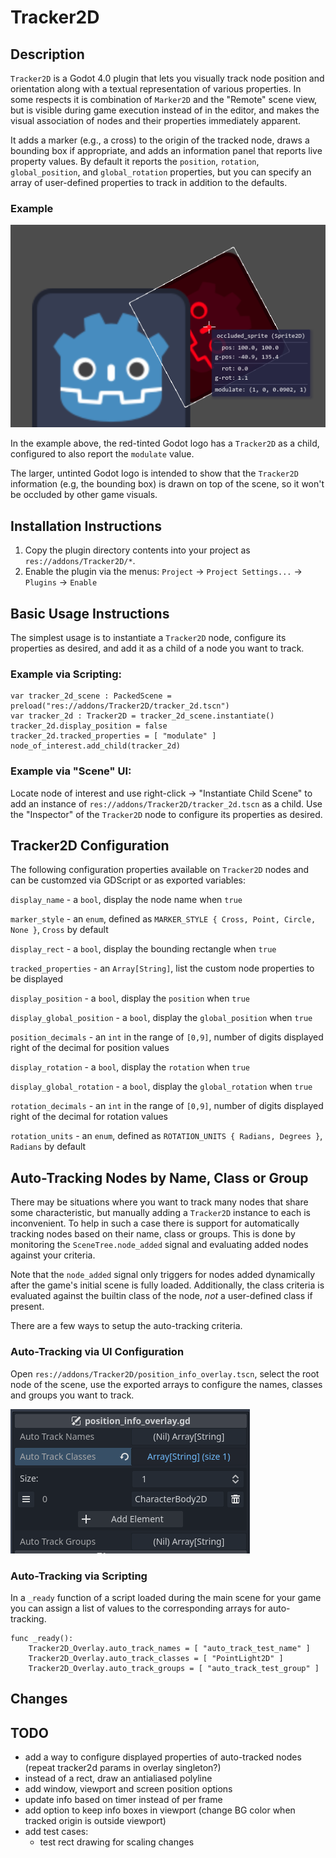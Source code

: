 # Tracker2D

## Description

`Tracker2D` is a Godot 4.0 plugin that lets you visually track node position and orientation along
with a textual representation of various properties. In some respects it is combination of
`Marker2D` and the "Remote" scene view, but is visible during game execution instead of in the
editor, and makes the visual association of nodes and their properties immediately apparent.

It adds a marker (e.g., a cross) to the origin of the tracked node, draws a bounding box if
appropriate, and adds an information panel that reports live property values. By default it
reports the `position`, `rotation`, `global_position`, and `global_rotation` properties,
but you can specify an array of user-defined properties to track in addition to the defaults.

### Example

![Example](example.png "Example")

In the example above, the red-tinted Godot logo has a `Tracker2D` as a child, configured to also
report the `modulate` value.

The larger, untinted Godot logo is intended to show that the `Tracker2D` information (e.g, the
bounding box) is drawn on top of the scene, so it won't be occluded by other game visuals.

## Installation Instructions

1. Copy the plugin directory contents into your project as `res://addons/Tracker2D/*`.
2. Enable the plugin via the menus: `Project` -> `Project Settings...` -> `Plugins` -> `Enable`

## Basic Usage Instructions

The simplest usage is to instantiate a `Tracker2D` node, configure its properties as desired, and
add it as a child of a node you want to track.

### Example via Scripting:

```gdscript
var tracker_2d_scene : PackedScene = preload("res://addons/Tracker2D/tracker_2d.tscn")
var tracker_2d : Tracker2D = tracker_2d_scene.instantiate()
tracker_2d.display_position = false
tracker_2d.tracked_properties = [ "modulate" ]
node_of_interest.add_child(tracker_2d)
```

### Example via "Scene" UI:
	
Locate node of interest and use right-click -> "Instantiate Child Scene" to add an instance of
`res://addons/Tracker2D/tracker_2d.tscn` as a child. Use the "Inspector" of the `Tracker2D` node to
configure its properties as desired.

## Tracker2D Configuration

The following configuration properties available on `Tracker2D` nodes and can be customzed via GDScript
or as exported variables:

`display_name` - a `bool`, display the node name when `true`

`marker_style` - an `enum`, defined as `MARKER_STYLE { Cross, Point, Circle, None }`, `Cross` by default

`display_rect` - a `bool`, display the bounding rectangle when `true`

`tracked_properties` - an `Array[String]`, list the custom node properties to be displayed

`display_position` - a `bool`, display the `position` when `true`

`display_global_position` - a `bool`, display the `global_position` when `true`

`position_decimals` - an `int` in the range of `[0,9]`, number of digits displayed right of the decimal for position values

`display_rotation` - a `bool`, display the `rotation` when `true`

`display_global_rotation` - a `bool`, display the `global_rotation` when `true`

`rotation_decimals` - an `int` in the range of `[0,9]`, number of digits displayed right of the decimal for rotation values

`rotation_units` - an `enum`, defined as `ROTATION_UNITS { Radians, Degrees }`, `Radians` by default

## Auto-Tracking Nodes by Name, Class or Group

There may be situations where you want to track many nodes that share some characteristic, but
manually adding a `Tracker2D` instance to each is inconvenient. To help in such a case there is
support for automatically tracking nodes based on their name, class or groups. This is done by
monitoring the `SceneTree.node_added` signal and evaluating added nodes against your criteria.

Note that the `node_added` signal only triggers for nodes added dynamically after the game's initial
scene is fully loaded. Additionally, the class criteria is evaluated against the builtin class of
the node, *not* a user-defined class if present.

There are a few ways to setup the auto-tracking criteria.

### Auto-Tracking via UI Configuration

Open `res://addons/Tracker2D/position_info_overlay.tscn`, select the root node of the scene, use
the exported arrays to configure the names, classes and groups you want to track.

![Auto Example](auto-example.png "Auto Example")

### Auto-Tracking via Scripting

In a `_ready` function of a script loaded during the main scene for your game you can assign a
list of values to the corresponding arrays for auto-tracking.

```gdscript
func _ready():
	Tracker2D_Overlay.auto_track_names = [ "auto_track_test_name" ]
	Tracker2D_Overlay.auto_track_classes = [ "PointLight2D" ]
	Tracker2D_Overlay.auto_track_groups = [ "auto_track_test_group" ]
```

## Changes

## TODO

 - add a way to configure displayed properties of auto-tracked nodes (repeat tracker2d params in overlay singleton?)
 - instead of a rect, draw an antialiased polyline
 - add window, viewport and screen position options
 - update info based on timer instead of per frame
 - add option to keep info boxes in viewport (change BG color when tracked origin is outside viewport)
 - add test cases:
 	- test rect drawing for scaling changes
